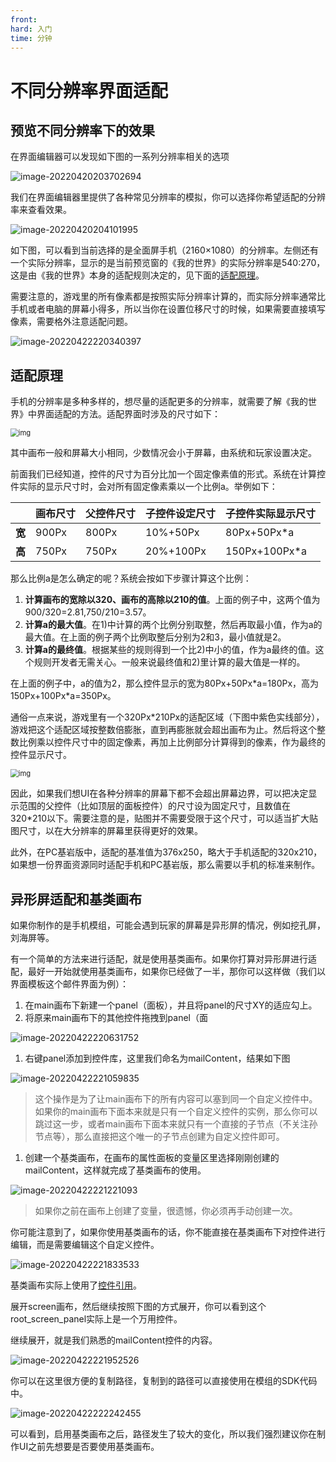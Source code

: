 ```yaml
---
front:
hard: 入门
time: 分钟
---
```


# 不同分辨率界面适配

## 预览不同分辨率下的效果

在界面编辑器可以发现如下图的一系列分辨率相关的选项

![image-20220420203702694](./images/image-20220420203702694.png)

我们在界面编辑器里提供了各种常见分辨率的模拟，你可以选择你希望适配的分辨率来查看效果。

![image-20220420204101995](./images/image-20220420204101995.png)

如下图，可以看到当前选择的是全面屏手机（2160×1080）的分辨率。左侧还有一个实际分辨率，显示的是当前预览窗的《我的世界》的实际分辨率是540:270，这是由《我的世界》本身的适配规则决定的，见下面的[适配原理](#适配原理)。

需要注意的，游戏里的所有像素都是按照实际分辨率计算的，而实际分辨率通常比手机或者电脑的屏幕小得多，所以当你在设置位移尺寸的时候，如果需要直接填写像素，需要格外注意适配问题。

![image-20220422220340397](./images/image-20220422220340397.png)

## 适配原理

手机的分辨率是多种多样的，想尽量的适配更多的分辨率，就需要了解《我的世界》中界面适配的方法。适配界面时涉及的尺寸如下：

<img src="./images/ui_image015.png" alt="img" style="zoom: 80%;" />

其中画布一般和屏幕大小相同，少数情况会小于屏幕，由系统和玩家设置决定。

前面我们已经知道，控件的尺寸为百分比加一个固定像素值的形式。系统在计算控件实际的显示尺寸时，会对所有固定像素乘以一个比例a。举例如下：

|        | **画布尺寸** | **父控件尺寸** | **子控件设定尺寸** | **子控件实际显示尺寸** |
| ------ | ------------ | -------------- | ------------------ | ---------------------- |
| **宽** | 900Px        | 800Px          | 10%+50Px           | 80Px+50Px\*a           |
| **高** | 750Px        | 750Px          | 20%+100Px          | 150Px+100Px\*a         |

那么比例a是怎么确定的呢？系统会按如下步骤计算这个比例：

1. **计算画布的宽除以320、画布的高除以210的值**。上面的例子中，这两个值为900/320=2.81,750/210=3.57。
2. **计算a的最大值**。在1)中计算的两个比例分别取整，然后再取最小值，作为a的最大值。在上面的例子两个比例取整后分别为2和3，最小值就是2。
3. **计算a的最终值**。根据某些的规则得到一个比2)中小的值，作为a最终的值。这个规则开发者无需关心。一般来说最终值和2)里计算的最大值是一样的。

在上面的例子中，a的值为2，那么控件显示的宽为80Px+50Px\*a=180Px，高为150Px+100Px\*a=350Px。

通俗一点来说，游戏里有一个320Px\*210Px的适配区域（下图中紫色实线部分），游戏把这个适配区域按整数倍膨胀，直到再膨胀就会超出画布为止。然后将这个整数比例乘以控件尺寸中的固定像素，再加上比例部分计算得到的像素，作为最终的控件显示尺寸。

<img src="./images/ui_image016.png" alt="img" style="zoom: 80%;" />

因此，如果我们想UI在各种分辨率的屏幕下都不会超出屏幕边界，可以把决定显示范围的父控件（比如顶层的面板控件）的尺寸设为固定尺寸，且数值在320\*210以下。需要注意的是，贴图并不需要受限于这个尺寸，可以适当扩大贴图尺寸，以在大分辨率的屏幕里获得更好的效果。

此外，在PC基岩版中，适配的基准值为376x250，略大于手机适配的320x210，如果想一份界面资源同时适配手机和PC基岩版，那么需要以手机的标准来制作。

## 异形屏适配和基类画布

如果你制作的是手机模组，可能会遇到玩家的屏幕是异形屏的情况，例如挖孔屏，刘海屏等。

有一个简单的方法来进行适配，就是使用基类画布。如果你打算对异形屏进行适配，最好一开始就使用基类画布，如果你已经做了一半，那你可以这样做（我们以界面模板这个邮件界面为例）：

1. 在main画布下新建一个panel（面板），并且将panel的尺寸XY的适应勾上。
2. 将原来main画布下的其他控件拖拽到panel（面

![image-20220422220631752](./images/image-20220422220631752.png)

1. 右键panel添加到控件库，这里我们命名为mailContent，结果如下图

![image-20220422221059835](./images/image-20220422221059835.png)

> 这个操作是为了让main画布下的所有内容可以塞到同一个自定义控件中。如果你的main画布下面本来就是只有一个自定义控件的实例，那么你可以跳过这一步，或者main画布下面本来就只有一个直接的子节点（不关注孙节点等），那么直接把这个唯一的子节点创建为自定义控件即可。

1. 创建一个基类画布，在画布的属性面板的变量区里选择刚刚创建的mailContent，这样就完成了基类画布的使用。

![image-20220422221221093](./images/image-20220422221221093.png)

> 如果你之前在画布上创建了变量，很遗憾，你必须再手动创建一次。

你可能注意到了，如果你使用基类画布的话，你不能直接在基类画布下对控件进行编辑，而是需要编辑这个自定义控件。

![image-20220422221833533](./images/image-20220422221833533.png)

基类画布实际上使用了[控件引用](./15-变量引用和万用控件.md#控件引用和万用控件)。

展开screen画布，然后继续按照下图的方式展开，你可以看到这个root_screen_panel实际上是一个万用控件。

继续展开，就是我们熟悉的mailContent控件的内容。

![image-20220422221952526](./images/image-20220422221952526.png)

你可以在这里很方便的复制路径，复制到的路径可以直接使用在模组的SDK代码中。

![image-20220422222242455](./images/image-20220422222242455.png)

可以看到，启用基类画布之后，路径发生了较大的变化，所以我们强烈建议你在制作UI之前先想要是否要使用基类画布。

